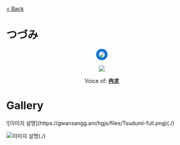 [< Back](./?page=artist)

# つづみ

<p style="text-align:center;"><img src="https://gwansangg.am/hgjs/files/tsudumi.png" style="max-width: 200px; border-radius: 50%; border: 7px solid #0275d8;"></p>
<p style="text-align:center;"><img src="https://gwansangg.am/hgjs/files/Tsudumi-full.png"></p>

<p style="text-align: center;">Voice of: <b><a href="./?page=artist/ranqiu">冉求</a></b></p>

# Gallery

<div class="gallery-container">
  ![이미지 설명](https://gwansangg.am/hgjs/files/Tsudumi-full.png)(./)
  
  ![이미지 설명](https://gwansangg.am/hgjs/files/tsudumi.png)(./)
  
</div>
